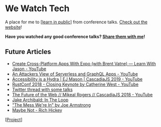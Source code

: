 # We Watch Tech

A place for me to [[learn in public]] from conference talks. [Check out the website](https://wewatch.tech)!

**Have you watched any good conference talks? [Share them with me](https://github.com/amorriscode/anthonymorris.dev/issues/new)!**

## Future Articles

- [Create Cross-Platform Apps With Expo (with Brent Vatne) — Learn With Jason - YouTube](https://www.youtube.com/watch?v=5wVa-_fKR9U)
- [An Attackers View of Serverless and GraphQL Apps - YouTube](https://www.youtube.com/watch?v=xr2YX5JbDbM)
- [Accessibility is a Hydra | EJ Mason | CascadiaJS 2019 - YouTube](https://www.youtube.com/watch?v=SDdsD5AmKYA)
- [RustConf 2018 - Closing Keynote by Catherine West - YouTube](https://www.youtube.com/watch?v=P9u8x13W7UE)
- [Twitter thread with some talks](https://twitter.com/jimcalliu/status/1289953770063839234?s=20)
- [The Future of the Web // Mikeal Rogers // CascadiaJS 2018 - YouTube](https://www.youtube.com/watch?v=83Gws-dPL8A)
- [Jake Archibald: In The Loop](https://www.youtube.com/watch?v=cCOL7MC4Pl0)
- ["The Mess We're In" by Joe Armstrong](https://www.youtube.com/watch?v=lKXe3HUG2l4)
- [Maybe Not - Rich Hickey](https://www.youtube.com/watch?v=YR5WdGrpoug)

[[Project]]

[//begin]: # "Autogenerated link references for markdown compatibility"
[learn in public]: learn-in-public "Learn in Public"
[Project]: project "Project"
[//end]: # "Autogenerated link references"

